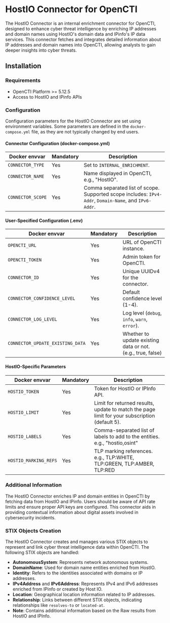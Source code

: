# HostIO Connector for OpenCTI
The HostIO Connector is an internal enrichment connector for OpenCTI, designed to enhance cyber threat intelligence by enriching IP addresses and domain names using HostIO's domain data and IPinfo's IP data services. This connector fetches and integrates detailed information about IP addresses and domain names into OpenCTI, allowing analysts to gain deeper insights into cyber threats.

## Installation

### Requirements
- OpenCTI Platform >= 5.12.5
- Access to HostIO and IPinfo APIs

### Configuration
Configuration parameters for the HostIO Connector are set using environment variables. Some parameters are defined in the `docker-compose.yml` file, as they are not typically changed by end users.

#### Connector Configuration (docker-compose.yml)
| Docker envvar       | Mandatory | Description                                   |
|---------------------|-----------|-----------------------------------------------|
| `CONNECTOR_TYPE`    | Yes       | Set to `INTERNAL_ENRICHMENT`.                 |
| `CONNECTOR_NAME`    | Yes       | Name displayed in OpenCTI, e.g., "HostIO".    |
| `CONNECTOR_SCOPE`   | Yes       | Comma separated list of scope. Supported scope includes: `IPv4-Addr`, `Domain-Name`, and `IPv6-Addr`. |

#### User-Specified Configuration (.env)
| Docker envvar                    | Mandatory | Description                                                 |
|----------------------------------|-----------|-------------------------------------------------------------|
| `OPENCTI_URL`                    | Yes       | URL of OpenCTI instance.                                    |
| `OPENCTI_TOKEN`                  | Yes       | Admin token for OpenCTI.                                    |
| `CONNECTOR_ID`                   | Yes       | Unique UUIDv4 for the connector.                            |
| `CONNECTOR_CONFIDENCE_LEVEL`     | Yes       | Default confidence level (1-4).                             |
| `CONNECTOR_LOG_LEVEL`            | Yes       | Log level (`debug`, `info`, `warn`, `error`).               |
| `CONNECTOR_UPDATE_EXISTING_DATA` | Yes       | Whether to update existing data or not. (e.g., true, false) |

#### HostIO-Specific Parameters
| Docker envvar          | Mandatory | Description                                                                                   |
|------------------------|-----------|-----------------------------------------------------------------------------------------------|
| `HOSTIO_TOKEN`         | Yes       | Token for HostIO or IPInfo API.                                                               |
| `HOSTIO_LIMIT`         | Yes       | Limit for returned results, update to match the page limit for your subscription (default 5). |
| `HOSTIO_LABELS`        | Yes       | Comma-separated list of labels to add to the entities. e.g., "hostio,osint"                   |
| `HOSTIO_MARKING_REFS`  | Yes       | TLP marking references. e.g., TLP:WHITE, TLP:GREEN, TLP:AMBER, TLP:RED                        |

### Additional Information
The HostIO Connector enriches IP and domain entities in OpenCTI by fetching data from HostIO and IPinfo. Users should be aware of API rate limits and ensure proper API keys are configured. This connector aids in providing contextual information about digital assets involved in cybersecurity incidents.

### STIX Objects Creation

The HostIO Connector creates and manages various STIX objects to represent and link cyber threat intelligence data within OpenCTI. The following STIX objects are handled:
- **AutonomousSystem**: Represents network autonomous systems.
- **DomainName**: Used for domain name entities enriched from HostIO.
- **Identity**: Refers to the identities associated with domains or IP addresses.
- **IPv4Address** and **IPv6Address**: Represents IPv4 and IPv6 addresses enriched from IPinfo or created by Host IO.
- **Location**: Geographical location information related to IP addresses.
- **Relationship**: Links between different STIX objects, indicating relationships like `resolves-to` or `located-at`.
- **Note**: Contains additional information based on the Raw results from HostIO and IPInfo.

